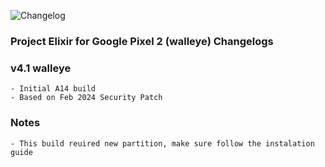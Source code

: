 ![Changelog](https://i.imgur.com/MsgqFFz.png)

### Project Elixir for Google Pixel 2 (walleye) Changelogs

### v4.1 walleye

```
- Initial A14 build
- Based on Feb 2024 Security Patch
```
### Notes

```
- This build reuired new partition, make sure follow the instalation guide
```